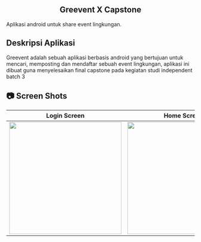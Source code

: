 <h2 align=center>
  Greevent X Capstone
</h2>
 
Aplikasi android untuk share event lingkungan.

## Deskripsi Aplikasi

Greevent adalah sebuah aplikasi berbasis android yang bertujuan untuk mencari, memposting dan mendaftar sebuah event lingkungan, aplikasi ini dibuat guna menyelesaikan final capstone pada kegiatan studi independent batch 3


## 📷 Screen Shots
Login Screen | Home Screen | Detail Screen | Post Event
:----------:|:-------------:|:--------:|:--------:
<img src="https://res.cloudinary.com/dgbbqp56b/image/upload/v1685725725/1_d837sv.jpg" width=300/> | <img src="https://res.cloudinary.com/dgbbqp56b/image/upload/v1685725725/3_unsz0x.jpg" width=300/> | <img src="https://res.cloudinary.com/dgbbqp56b/image/upload/v1685725725/2_llbibl.jpg" width=300/> | <img src="https://res.cloudinary.com/dgbbqp56b/image/upload/v1685725725/4_kecc9l.jpg" width=300/> |

